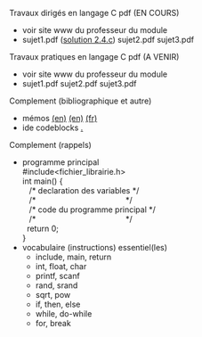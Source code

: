 Travaux dirigés en langage C pdf (EN COURS) <br>
- voir site www du professeur du module <br>
- sujet1.pdf ([solution 2.4.c](https://github.com/rpriam/cours3a/blob/main/ProgC_3A_TD1et2_solution_2.4.c.zip)) sujet2.pdf sujet3.pdf

Travaux pratiques en langage C pdf (A VENIR) <br>
- voir site www du professeur du module <br>
- sujet1.pdf sujet2.pdf sujet3.pdf

Complement (bibliographique et autre)<br>
 - mémos [(en)](https://github.com/rpriam/cours3a/blob/main/memoc/refcard_c.pdf) 
            [(en)](https://github.com/rpriam/cours3a/blob/main/memoc/cheatsheet_c.pdf) 
            [(fr)](https://github.com/rpriam/cours3a/blob/main/memoc/aidememoire_c.pdf)
 - ide codeblocks [.](https://www.codeblocks.org/)

Complement (rappels)<br>
 - programme principal <br>
 #include<fichier_librairie.h> <br>
 int main() { <br>
  &nbsp;&nbsp; /\* declaration des variables \*/ <br>
  &nbsp;&nbsp; /\* &nbsp;&nbsp;&nbsp;&nbsp;&nbsp;  &nbsp;&nbsp;&nbsp;&nbsp;&nbsp;  &nbsp;&nbsp;&nbsp;&nbsp;&nbsp;  &nbsp;&nbsp;&nbsp;&nbsp;&nbsp; &nbsp;&nbsp;&nbsp;&nbsp;&nbsp;  &nbsp;&nbsp;&nbsp;&nbsp;&nbsp;  &nbsp;&nbsp;&nbsp;  \*/  <br>
  &nbsp;&nbsp; /\* code du programme principal \*/  <br>
  &nbsp;&nbsp; /\* &nbsp;&nbsp;&nbsp;&nbsp;&nbsp;  &nbsp;&nbsp;&nbsp;&nbsp;&nbsp;  &nbsp;&nbsp;&nbsp;&nbsp;&nbsp;  &nbsp;&nbsp;&nbsp;&nbsp;&nbsp; &nbsp;&nbsp;&nbsp;&nbsp;&nbsp;  &nbsp;&nbsp;&nbsp;&nbsp;&nbsp;  &nbsp;&nbsp;&nbsp;  \*/  <br>
 &nbsp;&nbsp;return 0; <br>
} <br>
 - vocabulaire (instructions) essentiel(les)
    - include, main, return
    - int, float, char
    - printf, scanf
    - rand, srand
    - sqrt, pow
    - if, then, else
    - while, do-while
    - for, break


 


   
